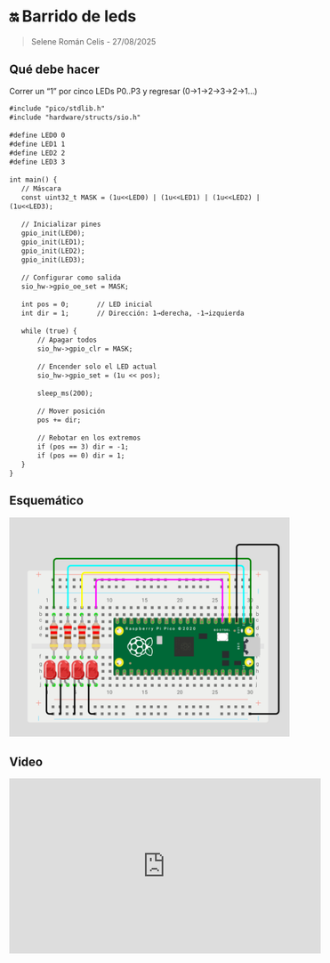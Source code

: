 #  🔛 Barrido de leds

> Selene Román Celis - 27/08/2025 

## Qué debe hacer
 
Correr un “1” por cinco LEDs P0..P3 y regresar (0→1→2→3→2→1…)
 
``` Código
#include "pico/stdlib.h"
#include "hardware/structs/sio.h"
 
#define LED0 0
#define LED1 1
#define LED2 2
#define LED3 3
 
int main() {
   // Máscara
   const uint32_t MASK = (1u<<LED0) | (1u<<LED1) | (1u<<LED2) | (1u<<LED3);
 
   // Inicializar pines
   gpio_init(LED0);
   gpio_init(LED1);
   gpio_init(LED2);
   gpio_init(LED3);
 
   // Configurar como salida
   sio_hw->gpio_oe_set = MASK;
 
   int pos = 0;       // LED inicial
   int dir = 1;       // Dirección: 1→derecha, -1→izquierda
 
   while (true) {
       // Apagar todos
       sio_hw->gpio_clr = MASK;
 
       // Encender solo el LED actual
       sio_hw->gpio_set = (1u << pos);
 
       sleep_ms(200);
 
       // Mover posición
       pos += dir;
 
       // Rebotar en los extremos
       if (pos == 3) dir = -1;  
       if (pos == 0) dir = 1;
   }
}
```
## Esquemático
![Diagrama del sistema](images/esquema.png)
 
 
## Video
<iframe width="560" height="315" src="https://www.youtube.com/embed/crPhcQlOhkA?si=fEG9RoWUUCJGJQFm" title="YouTube video player" frameborder="0" allow="accelerometer; autoplay; clipboard-write; encrypted-media; gyroscope; picture-in-picture; web-share" referrerpolicy="strict-origin-when-cross-origin" allowfullscreen></iframe>

 